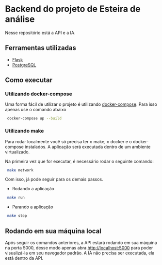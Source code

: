 # Backend do projeto de Esteira de análise

Nesse repositório está a API e a IA.

## Ferramentas utilizadas

* [Flask](https://flask.palletsprojects.com/en/2.1.x/)
* [PostgreSQL](https://www.postgresql.org/)

## Como executar

### Utilizando docker-compose

Uma forma fácil de utilizar o projeto é utilizando [docker-compose](https://docs.docker.com/compose/install/).
Para isso apenas use o comando abaixo

```bash
 docker-compose up --build
```

### Utilizando make

Para rodar localmente você só precisa ter o make, o docker e o docker-compose
instalados. A aplicação será executada dentro de um ambiente virtualizado.

Na primeira vez que for executar, é necessário rodar o seguinte comando:

```bash
 make network
```

Com isso, já pode seguir para os demais passos.

* Rodando a aplicação

```bash
 make run
```

* Parando a aplicação

```bash
 make stop
```

## Rodando em sua máquina local

Após seguir os comandos anteriores, a API estará rodando em sua máquina na porta 5000, desse modo apenas abra [http://localhost:5000](http://localhost:5000)
para poder visualizá-la em seu navegador padrão. A IA não precisa ser executada, ela está dentro da API.
